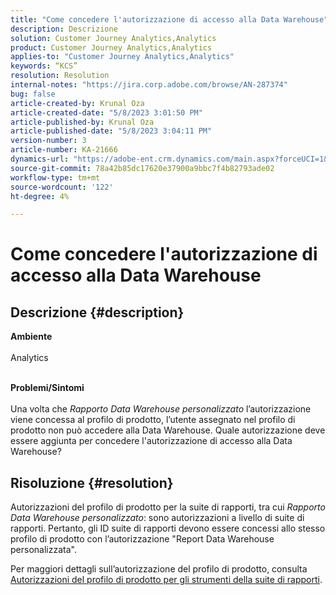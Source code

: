 ```yaml
---
title: "Come concedere l'autorizzazione di accesso alla Data Warehouse"
description: Descrizione
solution: Customer Journey Analytics,Analytics
product: Customer Journey Analytics,Analytics
applies-to: "Customer Journey Analytics,Analytics"
keywords: “KCS”
resolution: Resolution
internal-notes: "https://jira.corp.adobe.com/browse/AN-287374"
bug: false
article-created-by: Krunal Oza
article-created-date: "5/8/2023 3:01:50 PM"
article-published-by: Krunal Oza
article-published-date: "5/8/2023 3:04:11 PM"
version-number: 3
article-number: KA-21666
dynamics-url: "https://adobe-ent.crm.dynamics.com/main.aspx?forceUCI=1&pagetype=entityrecord&etn=knowledgearticle&id=1610a63c-b1ed-ed11-8849-6045bd006268"
source-git-commit: 78a42b85dc17620e37900a9bbc7f4b82793ade02
workflow-type: tm+mt
source-wordcount: '122'
ht-degree: 4%

---
```


# Come concedere l&#39;autorizzazione di accesso alla Data Warehouse

## Descrizione {#description}

<b>Ambiente</b><br><br>Analytics <br><br>

<b>Problemi/Sintomi</b><br><br>Una volta che *Rapporto Data Warehouse personalizzato* l’autorizzazione viene concessa al profilo di prodotto, l’utente assegnato nel profilo di prodotto non può accedere alla Data Warehouse. Quale autorizzazione deve essere aggiunta per concedere l&#39;autorizzazione di accesso alla Data Warehouse?<br>

## Risoluzione {#resolution}


Autorizzazioni del profilo di prodotto per la suite di rapporti, tra cui *Rapporto Data Warehouse personalizzato*: sono autorizzazioni a livello di suite di rapporti. Pertanto, gli ID suite di rapporti devono essere concessi allo stesso profilo di prodotto con l’autorizzazione &quot;Report Data Warehouse personalizzata&quot;.

Per maggiori dettagli sull’autorizzazione del profilo di prodotto, consulta [Autorizzazioni del profilo di prodotto per gli strumenti della suite di rapporti](https://experienceleague.adobe.com/docs/analytics/admin/admin-console/permissions/report-suite-tools.html?lang=en).
